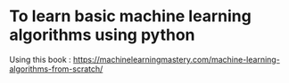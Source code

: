 # To learn basic machine learning algorithms using python

Using this book : https://machinelearningmastery.com/machine-learning-algorithms-from-scratch/


